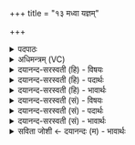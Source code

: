 +++
title = "१३ मध्वा यज्ञम्"

+++
<details><summary>पदपाठः</summary>

मध्वा॑। य॒ज्ञम्। न॒क्ष॒से॒। प्री॒णा॒नः। नरा॒शꣳसः॑। अ॒ग्ने॒। सु॒कृदिति॑ सु॒ऽकृत्। दे॒वः। स॒वि॒ता। वि॒श्ववा॑र॒ इति॑ वि॒श्वऽवा॑रः। १३।
</details>

<details><summary>अधिमन्त्रम् (VC)</summary>

- यज्ञो देवता
- अग्निर्ऋषिः
- निचृदुष्णिक्
- ऋषभः
</details>

<details><summary>दयानन्द-सरस्वती (हि) - विषयः</summary>

फिर कैसे मनुष्य सुखी होवें, इस विषय को अगले मन्त्र में कहा है ॥
</details>

<details><summary>दयानन्द-सरस्वती (हि) - पदार्थः</summary>

पदार्थान्वयभाषाः -  हे (अग्ने) विद्वन् ! जो (नराशंसः) मनुष्यों की प्रशंसा करने (सुकृत्) उत्तम काम करने और (विश्ववारः) प्रशंसा को स्वीकार करनेवाले (प्रीणानः) चाहना करते हुए (सविता) ऐश्वर्य को चाहनेवाले (देवः) व्यवहार में चतुर आप (मध्वा) मधुर वचन से (यज्ञम्) सङ्गत व्यवहार को (नक्षसे) प्राप्त होते हो, उन आप को हम लोग प्रसन्न करें ॥१३ ॥
</details>

<details><summary>दयानन्द-सरस्वती (हि) - भावार्थः</summary>

भावार्थभाषाः -  जो मनुष्य यज्ञ में सुगन्धादि पदार्थों के होम से वायु जल को शुद्ध कर सब को सुखी करते हैं, वे सब सुखों को प्राप्त होते हैं ॥१३ ॥
</details>

<details><summary>दयानन्द-सरस्वती (सं) - विषयः</summary>

पुनः कीदृशा जनाः सुखिनः स्युरित्याह ॥
</details>

<details><summary>दयानन्द-सरस्वती (सं) - पदार्थः</summary>

पदार्थान्वयभाषाः -  हे अग्ने ! यो नराशंसः सुकृद्विश्ववारः प्रीणानः सविता देवस्त्वं मध्वा यज्ञं नक्षसे, तं वयं प्रसादयेम ॥१३ ॥
</details>

<details><summary>दयानन्द-सरस्वती (सं) - भावार्थः</summary>

भावार्थभाषाः -  ये मनुष्या यज्ञे सुगन्धादिहोमेन वायुजले शोधयित्वा सर्वान् सुखयन्ति, ते सर्वाणि सुखानि प्राप्नुवन्ति ॥१३ ॥
</details>

<details><summary>सविता जोशी ← दयानन्दः (म) - भावार्थः</summary>

भावार्थभाषाः -  जी माणसे यज्ञात सुगंधी पदार्थांचा होम करून जल शुद्ध करतात व सर्वांना सुखी करतात. त्यांना सर्व सुख प्राप्त होते.
</details>